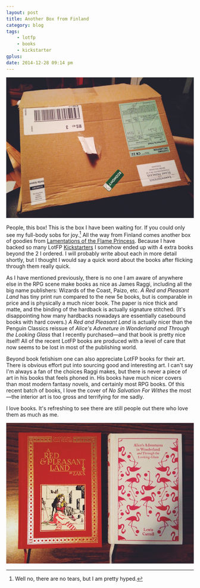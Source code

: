 ```yaml
---
layout: post
title: Another Box from Finland
category: blog
tags:
    - lotfp 
    - books
    - kickstarter
gplus:
date: 2014-12-28 09:14 pm
---
```


![LotFP Box from Finland](/assets/img/lotfp_box.jpg)

People, this box! This is the box I have been waiting for. If you could only see my full-body sobs for joy.[^1] All the way from Finland comes another box of goodies from [Lamentations of the Flame Princess][lotfp]. Because I have backed so many LotFP [Kickstarters][] I somehow ended up with 4 extra books beyond the 2 I ordered.  I will probably write about each in more detail shortly, but I thought I would say a quick word about the books after flicking through them really quick.

As I have mentioned previously, there is no one I am aware of anywhere else in the RPG scene make books as nice as James Raggi, including all the big name publishers: Wizards of the Coast, Paizo, etc. *A Red and Pleasant Land* has tiny print run compared to the new 5e books, but is comparable in price and is physically a much nicer book. The paper is nice thick and matte, and the binding of the hardback is actually signature stitched. (It's disappointing how many hardbacks nowadays are essentially casebound books with hard covers.) *A Red and Pleasant Land* is actually nicer than the Penguin Classics reissue of *Alice's Advneture in Wonderland and Through the Looking Glass* that I recently purchased—and that book is pretty nice itself! All of the recent LotFP books are produced with a level of care that now seems to be lost in most of the publishing world.

Beyond book fetishism one can also appreciate LotFP books for their art. There is obvious effort put into sourcing good and interesting art. I can't say I'm always a fan of the choices Raggi makes, but there is never a piece of art in his books that feels phoned in. His books have much nicer covers than most modern fantasy novels, and certainly most RPG books. Of this recent batch of books, I love the cover of *No Salvation For Withes* the most—the interior art is too gross and terrifying for me sadly.

I love books. It's refreshing to see there are still people out there who love them as much as me.

![Red and Pleasant Land vs. Alice's Adventures in Wonderland](/assets/img/eatme.jpg)


[^1]: Well no, there are no tears, but I am pretty hyped.


[lotfp]: http://lotfp.com/
[kickstarters]: /tag/kickstarter/